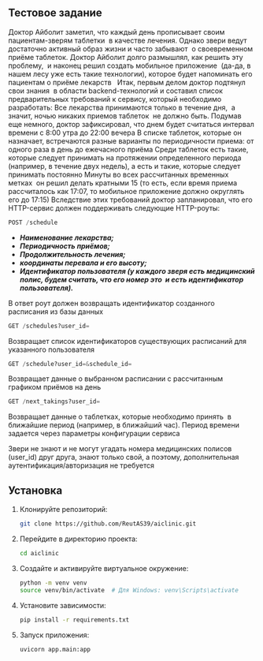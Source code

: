 ## Тестовое задание

Доктор Айболит заметил, что каждый день
прописывает своим пациентам-зверям таблетки 
в качестве лечения. Однако звери ведут достаточно
активный образ жизни и часто забывают 
о своевременном приёме таблеток. Доктор Айболит
долго размышлял, как решить эту проблему, 
и наконец решил создать мобильное приложение 
(да-да, в нашем лесу уже есть такие технологии),
которое будет напоминать его пациентам о приёме
лекарств  
Итак, первым делом доктор подтянул свои знания 
в области backend-технологий и составил список
предварительных требований к сервису, который
необходимо разработать:
Все лекарства принимаются только в течение дня, 
а значит, ночью никаких приемов таблеток 
не должно быть. Подумав еще немного, доктор
зафиксировал, что днем будет считаться интервал
времени с 8:00 утра до 22:00 вечера
В списке таблеток, которые он назначает,
встречаются разные варианты по периодичности
приема: от одного раза в день до ежечасного приёма
Среди таблеток есть такие, которые следует
принимать на протяжении определенного периода
(например, в течение двух недель), а есть и такие,
которые следует принимать постоянно
Минуты во всех рассчитанных временных метках 
он решил делать кратными 15 (то есть, если время
приема рассчиталось как 17:07, то мобильное
приложение должно округлять его до 17:15)
Вследствие этих требований доктор запланировал,
что его HTTP-сервис должен поддерживать
следующие HTTP-роуты:
```python
POST /schedule
```
+ ***Наименование лекарства;***
+ ***Периодичность приёмов;***
+ ***Продолжительность лечения;***
+ ***координаты перевала и его высоту;***
+ ***Идентификатор пользователя (у каждого зверя есть 
медицинский полис, будем считать, что его номер это 
и есть идентификатор пользователя).***

В ответ роут должен возвращать идентификатор созданного
расписания из базы данных
```python
GET /schedules?user_id=
```
Возвращает список идентификаторов существующих
расписаний для указанного пользователя

```python
GET /schedule?user_id=&schedule_id=
```

Возвращает данные о выбранном расписании с рассчитанным
графиком приёмов на день

```python
GET /next_takings?user_id=
```
Возвращает данные о таблетках, которые необходимо принять 
в ближайшие период (например, в ближайший час). Период
времени задается через параметры конфигурации сервиса

Звери не знают и не могут угадать номера
медицинских полисов (user_id) друг друга, знают
только свой, а поэтому, дополнительная
аутентификация/авторизация не требуется


## Установка

1. Клонируйте репозиторий:

   ```bash
   git clone https://github.com/ReutAS39/aiclinic.git
   ```

2. Перейдите в директорию проекта:

   ```bash
   cd aiclinic
   ```

3. Создайте и активируйте виртуальное окружение:

   ```bash
   python -m venv venv
   source venv/bin/activate  # Для Windows: venv\Scripts\activate
   ```

4. Установите зависимости:

   ```bash
   pip install -r requirements.txt
   ```


5. Запуск приложения: 

   ```bash
   uvicorn app.main:app
   ```

